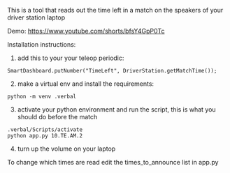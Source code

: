 This is a tool that reads out the time left in a match on the speakers of your driver station laptop

Demo:
https://www.youtube.com/shorts/bfsY4GpP0Tc

Installation instructions:
1. add this to your your teleop periodic:

``` SmartDashboard.putNumber("TimeLeft", DriverStation.getMatchTime()); ```

2. make a virtual env and install the requirements:
```
python -m venv .verbal
```
3. activate your python environment and run the script, this is what you should do before the match

```
.verbal/Scripts/activate
python app.py 10.TE.AM.2
```

4. turn up the volume on your laptop



To change which times are read edit the times_to_announce list in app.py
